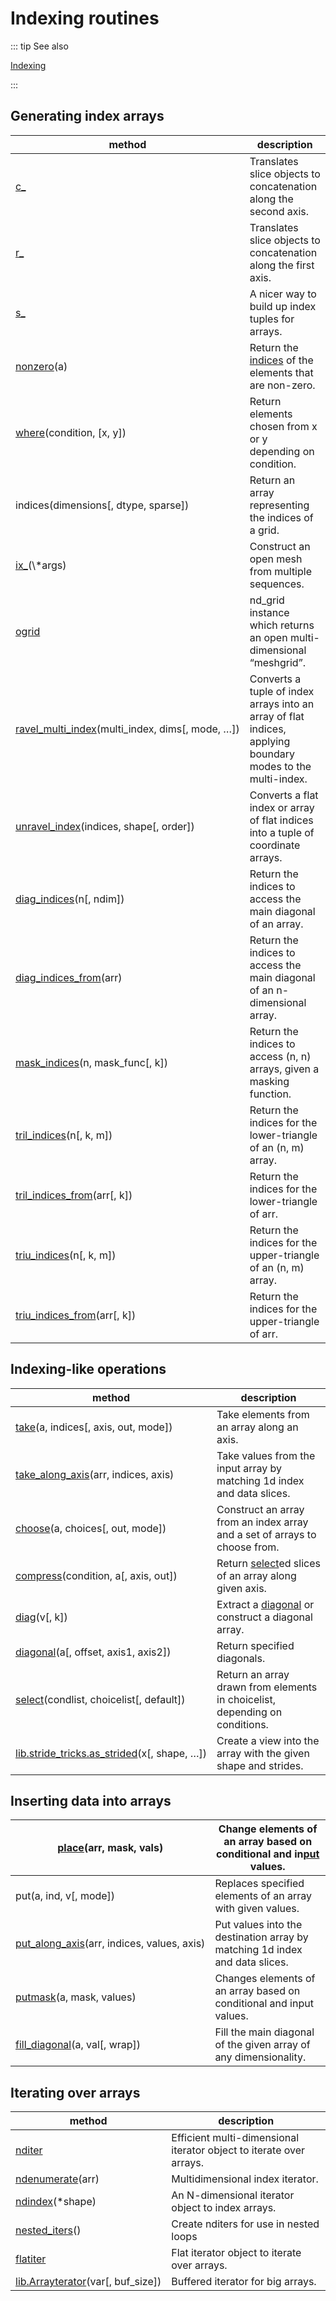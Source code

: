# Indexing routines

::: tip See also

[Indexing](arrays.indexing.html#arrays-indexing)

:::

## Generating index arrays

method | description
---|---
[c_](https://numpy.org/devdocs/reference/generated/numpy.c_.html#numpy.c_) | Translates slice objects to concatenation along the second axis.
[r_](https://numpy.org/devdocs/reference/generated/numpy.r_.html#numpy.r_) | Translates slice objects to concatenation along the first axis.
[s_](https://numpy.org/devdocs/reference/generated/numpy.s_.html#numpy.s_) | A nicer way to build up index tuples for arrays.
[nonzero](https://numpy.org/devdocs/reference/generated/numpy.nonzero.html#numpy.nonzero)(a) | Return the [indices](https://numpy.org/devdocs/reference/generated/numpy.indices.html#numpy.indices) of the elements that are non-zero.
[where](https://numpy.org/devdocs/reference/generated/numpy.where.html#numpy.where)(condition, [x, y]) | Return elements chosen from x or y depending on condition.
indices(dimensions[, dtype, sparse]) | Return an array representing the indices of a grid.
[ix_](https://numpy.org/devdocs/reference/generated/numpy.ix_.html#numpy.ix_)(\*args) | Construct an open mesh from multiple sequences.
[ogrid](https://numpy.org/devdocs/reference/generated/numpy.ogrid.html#numpy.ogrid) | nd_grid instance which returns an open multi-dimensional “meshgrid”.
[ravel_multi_index](https://numpy.org/devdocs/reference/generated/numpy.ravel_multi_index.html#numpy.ravel_multi_index)(multi_index, dims[, mode, …]) | Converts a tuple of index arrays into an array of flat indices, applying boundary modes to the multi-index.
[unravel_index](https://numpy.org/devdocs/reference/generated/numpy.unravel_index.html#numpy.unravel_index)(indices, shape[, order]) | Converts a flat index or array of flat indices into a tuple of coordinate arrays.
[diag_indices](https://numpy.org/devdocs/reference/generated/numpy.diag_indices.html#numpy.diag_indices)(n[, ndim]) | Return the indices to access the main diagonal of an array.
[diag_indices_from](https://numpy.org/devdocs/reference/generated/numpy.diag_indices_from.html#numpy.diag_indices_from)(arr) | Return the indices to access the main diagonal of an n-dimensional array.
[mask_indices](https://numpy.org/devdocs/reference/generated/numpy.mask_indices.html#numpy.mask_indices)(n, mask_func[, k]) | Return the indices to access (n, n) arrays, given a masking function.
[tril_indices](https://numpy.org/devdocs/reference/generated/numpy.tril_indices.html#numpy.tril_indices)(n[, k, m]) | Return the indices for the lower-triangle of an (n, m) array.
[tril_indices_from](https://numpy.org/devdocs/reference/generated/numpy.tril_indices_from.html#numpy.tril_indices_from)(arr[, k]) | Return the indices for the lower-triangle of arr.
[triu_indices](https://numpy.org/devdocs/reference/generated/numpy.triu_indices.html#numpy.triu_indices)(n[, k, m]) | Return the indices for the upper-triangle of an (n, m) array.
[triu_indices_from](https://numpy.org/devdocs/reference/generated/numpy.triu_indices_from.html#numpy.triu_indices_from)(arr[, k]) | Return the indices for the upper-triangle of arr.

## Indexing-like operations

method | description
---|---
[take](https://numpy.org/devdocs/reference/generated/numpy.take.html#numpy.take)(a, indices[, axis, out, mode]) | Take elements from an array along an axis.
[take_along_axis](https://numpy.org/devdocs/reference/generated/numpy.take_along_axis.html#numpy.take_along_axis)(arr, indices, axis) | Take values from the input array by matching 1d index and data slices.
[choose](https://numpy.org/devdocs/reference/generated/numpy.choose.html#numpy.choose)(a, choices[, out, mode]) | Construct an array from an index array and a set of arrays to choose from.
[compress](https://numpy.org/devdocs/reference/generated/numpy.compress.html#numpy.compress)(condition, a[, axis, out]) | Return [select](https://numpy.org/devdocs/reference/generated/numpy.select.html#numpy.select)ed slices of an array along given axis.
[diag](https://numpy.org/devdocs/reference/generated/numpy.diag.html#numpy.diag)(v[, k]) | Extract a [diagonal](https://numpy.org/devdocs/reference/generated/numpy.diagonal.html#numpy.diagonal) or construct a diagonal array.
[diagonal](https://numpy.org/devdocs/reference/generated/numpy.diagonal.html#numpy.diagonal)(a[, offset, axis1, axis2]) | Return specified diagonals.
[select](https://numpy.org/devdocs/reference/generated/numpy.select.html#numpy.select)(condlist, choicelist[, default]) | Return an array drawn from elements in choicelist, depending on conditions.
[lib.stride_tricks.as_strided](https://numpy.org/devdocs/reference/generated/numpy.lib.stride_tricks.as_strided.html#numpy.lib.stride_tricks.as_strided)(x[, shape, …]) | Create a view into the array with the given shape and strides.

## Inserting data into arrays

[place](https://numpy.org/devdocs/reference/generated/numpy.place.html#numpy.place)(arr, mask, vals) | Change elements of an array based on conditional and in[put](https://numpy.org/devdocs/reference/generated/numpy.put.html#numpy.put) values.
---|---
put(a, ind, v[, mode]) | Replaces specified elements of an array with given values.
[put_along_axis](https://numpy.org/devdocs/reference/generated/numpy.put_along_axis.html#numpy.put_along_axis)(arr, indices, values, axis) | Put values into the destination array by matching 1d index and data slices.
[putmask](https://numpy.org/devdocs/reference/generated/numpy.putmask.html#numpy.putmask)(a, mask, values) | Changes elements of an array based on conditional and input values.
[fill_diagonal](https://numpy.org/devdocs/reference/generated/numpy.fill_diagonal.html#numpy.fill_diagonal)(a, val[, wrap]) | Fill the main diagonal of the given array of any dimensionality.

## Iterating over arrays

method | description
---|---
[nditer](https://numpy.org/devdocs/reference/generated/numpy.nditer.html#numpy.nditer) | Efficient multi-dimensional iterator object to iterate over arrays.
[ndenumerate](https://numpy.org/devdocs/reference/generated/numpy.ndenumerate.html#numpy.ndenumerate)(arr) | Multidimensional index iterator.
[ndindex](https://numpy.org/devdocs/reference/generated/numpy.ndindex.html#numpy.ndindex)(*shape) | An N-dimensional iterator object to index arrays.
[nested_iters](https://numpy.org/devdocs/reference/generated/numpy.nested_iters.html#numpy.nested_iters)() | Create nditers for use in nested loops
[flatiter](https://numpy.org/devdocs/reference/generated/numpy.flatiter.html#numpy.flatiter) | Flat iterator object to iterate over arrays.
[lib.Arrayterator](https://numpy.org/devdocs/reference/generated/numpy.lib.Arrayterator.html#numpy.lib.Arrayterator)(var[, buf_size]) | Buffered iterator for big arrays.